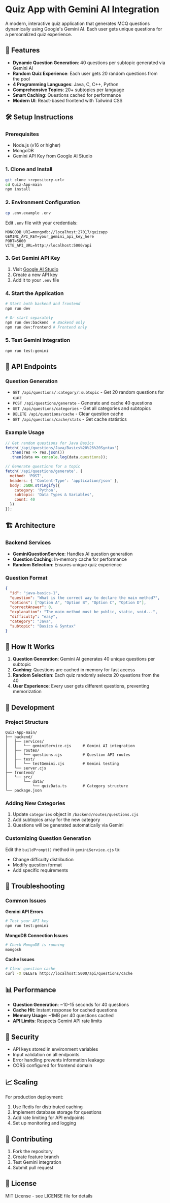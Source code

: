 # Quiz App with Gemini AI Integration

A modern, interactive quiz application that generates MCQ questions dynamically using Google's Gemini AI. Each user gets unique questions for a personalized quiz experience.

## 🚀 Features

- **Dynamic Question Generation**: 40 questions per subtopic generated via Gemini AI
- **Random Quiz Experience**: Each user gets 20 random questions from the pool
- **4 Programming Languages**: Java, C, C++, Python
- **Comprehensive Topics**: 20+ subtopics per language
- **Smart Caching**: Questions cached for performance
- **Modern UI**: React-based frontend with Tailwind CSS

## 🛠️ Setup Instructions

### Prerequisites
- Node.js (v16 or higher)
- MongoDB
- Gemini API Key from Google AI Studio

### 1. Clone and Install
```bash
git clone <repository-url>
cd Quiz-App-main
npm install
```

### 2. Environment Configuration
```bash
cp .env.example .env
```

Edit `.env` file with your credentials:
```env
MONGODB_URI=mongodb://localhost:27017/quizapp
GEMINI_API_KEY=your_gemini_api_key_here
PORT=5000
VITE_API_URL=http://localhost:5000/api
```

### 3. Get Gemini API Key
1. Visit [Google AI Studio](https://makersuite.google.com/app/apikey)
2. Create a new API key
3. Add it to your `.env` file

### 4. Start the Application
```bash
# Start both backend and frontend
npm run dev

# Or start separately
npm run dev:backend  # Backend only
npm run dev:frontend # Frontend only
```

### 5. Test Gemini Integration
```bash
npm run test:gemini
```

## 📡 API Endpoints

### Question Generation
- `GET /api/questions/:category/:subtopic` - Get 20 random questions for quiz
- `POST /api/questions/generate` - Generate and cache 40 questions
- `GET /api/questions/categories` - Get all categories and subtopics
- `DELETE /api/questions/cache` - Clear question cache
- `GET /api/questions/cache/stats` - Get cache statistics

### Example Usage
```javascript
// Get random questions for Java Basics
fetch('/api/questions/Java/Basics%20%26%20Syntax')
  .then(res => res.json())
  .then(data => console.log(data.questions));

// Generate questions for a topic
fetch('/api/questions/generate', {
  method: 'POST',
  headers: { 'Content-Type': 'application/json' },
  body: JSON.stringify({
    category: 'Python',
    subtopic: 'Data Types & Variables',
    count: 40
  })
});
```

## 🏗️ Architecture

### Backend Services
- **GeminiQuestionService**: Handles AI question generation
- **Question Caching**: In-memory cache for performance
- **Random Selection**: Ensures unique quiz experience

### Question Format
```json
{
  "id": "java-basics-1",
  "question": "What is the correct way to declare the main method?",
  "options": ["Option A", "Option B", "Option C", "Option D"],
  "correctAnswer": 0,
  "explanation": "The main method must be public, static, void...",
  "difficulty": "easy",
  "category": "Java",
  "subtopic": "Basics & Syntax"
}
```

## 🎯 How It Works

1. **Question Generation**: Gemini AI generates 40 unique questions per subtopic
2. **Caching**: Questions are cached in memory for fast access
3. **Random Selection**: Each quiz randomly selects 20 questions from the 40
4. **User Experience**: Every user gets different questions, preventing memorization

## 🔧 Development

### Project Structure
```
Quiz-App-main/
├── backend/
│   ├── services/
│   │   └── geminiService.cjs     # Gemini AI integration
│   ├── routes/
│   │   └── questions.cjs         # Question API routes
│   ├── test/
│   │   └── testGemini.cjs        # Gemini testing
│   └── server.cjs
├── frontend/
│   └── src/
│       └── data/
│           └── quizData.ts       # Category structure
└── package.json
```

### Adding New Categories
1. Update `categories` object in `/backend/routes/questions.cjs`
2. Add subtopics array for the new category
3. Questions will be generated automatically via Gemini

### Customizing Question Generation
Edit the `buildPrompt()` method in `geminiService.cjs` to:
- Change difficulty distribution
- Modify question format
- Add specific requirements

## 🚨 Troubleshooting

### Common Issues

**Gemini API Errors**
```bash
# Test your API key
npm run test:gemini
```

**MongoDB Connection Issues**
```bash
# Check MongoDB is running
mongosh
```

**Cache Issues**
```bash
# Clear question cache
curl -X DELETE http://localhost:5000/api/questions/cache
```

## 📊 Performance

- **Question Generation**: ~10-15 seconds for 40 questions
- **Cache Hit**: Instant response for cached questions
- **Memory Usage**: ~1MB per 40 questions cached
- **API Limits**: Respects Gemini API rate limits

## 🔐 Security

- API keys stored in environment variables
- Input validation on all endpoints
- Error handling prevents information leakage
- CORS configured for frontend domain

## 📈 Scaling

For production deployment:
1. Use Redis for distributed caching
2. Implement database storage for questions
3. Add rate limiting for API endpoints
4. Set up monitoring and logging

## 🤝 Contributing

1. Fork the repository
2. Create feature branch
3. Test Gemini integration
4. Submit pull request

## 📄 License

MIT License - see LICENSE file for details